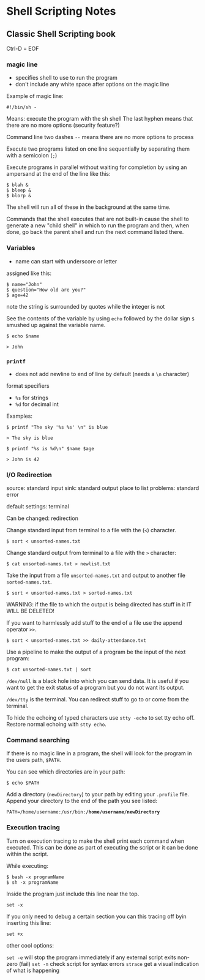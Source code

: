 # Shell Scripting Notes

## Classic Shell Scripting book

Ctrl-D = EOF

### magic line

* specifies shell to use to run the program
* don't include any white space after options on the magic line

Example of magic line:

	#!/bin/sh -

Means: execute the program with the sh shell
The last hyphen means that there are no more options (security feature?)

Command line two dashes `--` means there are no more options to process

Execute two programs listed on one line sequentially by separating them with a semicolon (`;`)

Execute programs in parallel without waiting for completion by using an ampersand at the end of the line like this:

	$ blah &
	$ bleep &
	$ blorp &

The shell will run all of these in the background at the same time.

Commands that the shell executes that are not built-in cause the shell to generate a new "child shell" in which to run the program and then, when done, go back the parent shell and run the next command listed there.

### Variables

* name can start with underscore or letter

assigned like this:

    $ name="John"
    $ question="How old are you?"
    $ age=42

note the string is surrounded by quotes while the integer is not

See the contents of the variable by using `echo` followed by the dollar sign `$` smushed up against the variable name.

	$ echo $name

	> John

### `printf`

* does not add newline to end of line by default (needs a `\n` character)

format specifiers

* `%s` for strings
* `%d` for decimal int

Examples:

	$ printf "The sky '%s %s' \n" is blue

	> The sky is blue

	$ printf "%s is %d\n" $name $age

	> John is 42

### I/O Redirection

source: standard input
sink: standard output
place to list problems: standard error

default settings: terminal

Can be changed: redirection

Change standard input from terminal to a file with the (`<`) character.

	$ sort < unsorted-names.txt 

Change standard output from terminal to a file with the `>` character:

	$ cat unsorted-names.txt > newlist.txt

Take the input from a file `unsorted-names.txt` and output to another file `sorted-names.txt`.

	$ sort < unsorted-names.txt > sorted-names.txt

WARNING: if the file to which the output is being directed has stuff in it IT WILL BE DELETED!

If you want to harmlessly add stuff to the end of a file use the append operator `>>`.

	$ sort < unsorted-names.txt >> daily-attendance.txt

Use a pipeline to make the output of a program be the input of the next program:

	$ cat unsorted-names.txt | sort

`/dev/null` is a black hole into which you can send data. It is useful if you want to get the exit status of a program but you do not want its output.

`/dev/tty` is the terminal. You can redirect stuff to go to or come from the terminal.

To hide the echoing of typed characters use `stty -echo` to set tty echo off. Restore normal echoing with `stty echo`.

### Command searching

If there is no magic line in a program, the shell will look for the program in the users path, `$PATH`.

You can see which directories are in your path:

	$ echo $PATH

Add a directory (`newDirectory`) to your path by editing your `.profile` file. Append your directory to the end of the path you see listed:

`PATH=/home/username:/usr/bin:`**`/home/username/newDirectory`**

### Execution tracing

Turn on execution tracing to make the shell print each command when executed. This can be done as part of executing the script or it can be done within the script.

While executing:

	$ bash -x programName
	$ sh -x programName

Inside the program just include this line near the top.

	set -x

If you only need to debug a certain section you can this tracing off byin inserting this line:

	set +x

other cool options:

`set -e` will stop the program immediately if any external script exits non-zero (fail)
`set -n` check script for syntax errors
`strace` get a visual indication of what is happening
